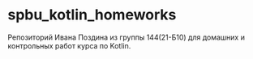 # spbu_kotlin_homeworks
Репозиторий Ивана Поздина из группы 144(21-Б10) для домашних и контрольных работ курса по Kotlin.

